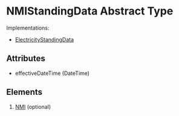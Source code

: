 # NMIStandingData Abstract Type

Implementations:

- [ElectricityStandingData](../Electricity_r43/ElectricityStandingData.md)

## Attributes

- effectiveDateTime (DateTime)

## Elements

1. [NMI](NMI.md) (optional)